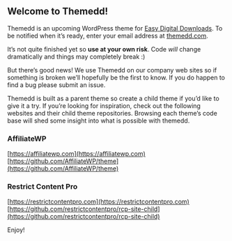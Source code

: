 ## Welcome to Themedd!

Themedd is an upcoming WordPress theme for [Easy Digital Downloads](https://easydigitaldownloads).  To be notified when it’s ready, enter your email address at [themedd.com](http://themedd.com).

It’s not quite finished yet so **use at your own risk**. Code _will_ change dramatically and things may completely break :)

But there’s good news! We use Themedd on our company web sites so if something is broken we’ll hopefully be the first to know. If you do happen to find a bug please submit an issue.

Themedd is built as a parent theme so create a child theme if you’d like to give it a try. If you’re looking for inspiration, check out the following websites and their child theme repositories. Browsing each theme’s code base will shed some insight into what is possible with themedd.

### AffiliateWP
[https://affiliatewp.com](https://affiliatewp.com)  
[https://github.com/AffiliateWP/theme](https://github.com/AffiliateWP/theme)

### Restrict Content Pro
[https://restrictcontentpro.com](https://restrictcontentpro.com)  
[https://github.com/restrictcontentpro/rcp-site-child](https://github.com/restrictcontentpro/rcp-site-child)

Enjoy!
